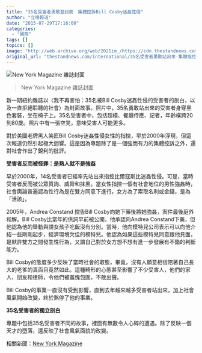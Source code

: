 ```yaml
---
title: "35名受害者勇敢登封面　集體控訴Bill Cosby迷姦性侵"
author: "立場報道"
date: "2015-07-29T17:16:00"
categories:
  - "國際"
tags: []
topics: []
image: "http://web.archive.org/web/2021im_/https://cdn.thestandnews.com/media/photos/cache/ny_OTSc1_1200x0.png"
original_url: "thestandnews.com/international/35名受害者勇敢站出來-集體指控比爾寇斯比迷姦性侵"
---
```

![New York Magazine 雜誌封面](http://web.archive.org/web/2021im_/https://cdn.thestandnews.com/media/photos/cache/ny_OTSc1_1200x0.png)

> New York Magazine 雜誌封面

新一期紐約雜誌以〈我不再害怕：35名被Bill Cosby迷姦性侵的受害者的剖白，以及一直拒絕聆聽的社會〉為封面故事。照片中，35名勇敢站出來的受害者身穿黑色套裝，坐在椅子上。35名受害者中，包括超模、餐廳侍應、記者，年齡橫跨20到80歲。照片中有一張空凳，意味受害人可能更多。

對於美國老牌黑人笑匠Bill Cosby迷姦性侵女性的指控，早於2000年浮現，但這次報道仍然引起極大迴響。這是因為專題除了是一個強而有力的集體控訴之外，還對社會作出了銳利的批評。

**受害者反而被怪罪：是熟人就不是強姦**

早於2000年，14名受害者已經率先站出來指控比爾寇斯比迷姦性侵。可是，當時受害者反而被公眾質詢、威脅和抹黑。當女性指控一個有社會地位的男性強姦時，社會輿論普遍認為性行為是在雙方同意下進行，女方為了索取名利或金錢，是為「活該」。

2005年，Andrea Constand 控告Bill Cosby向她下藥後將她強姦，案件最後庭外和解。Bill Cosby比當年的供詞早前被公開，他承認向Andrea Constand下藥，但他認為他的舉動與請女孩子吃飯沒有分別。當時，他向模特兒公司表示可以向他介紹一些剛剛起步，經濟環境欠佳的模特兒。他認為如果這些模特兒同意跟他見面，是默許雙方之間發生性行為，又謂自己對於女方想不想有進一步發展有不錯的判斷能力。

Bill Cosby的態度多少反映了當時社會的取態，畢竟，沒有人願意相信陪著自己長大的老爹的真面目竟然如此。這種畸形的心態甚至影響了不少受害人，他們的家人、朋友和律師，令他們被羞愧包圍，不敢出聲。

Bill Cosby的事業一直沒有受到影響，直到去年越來越多受害者站出來，加上社會風氣開始改變，終於煞停了他的事業。

**35名受害者的獨立剖白**

專題中包括35名受害者不同的故事，裡面有無數令人心碎的遭遇。除了反映一個天才的墮落，還反映了社會風氣面貌的改變。

相關新聞：[New York Magazine](http://web.archive.org/web/20210629020742/http://nymag.com/thecut/2015/07/bill-cosbys-accusers-speak-out.html)